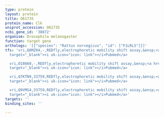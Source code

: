 ```yaml
---
type: protein
layout: protein
title: O61735
protein_name: Clk
uniprot_accession: O61735
ncbi_gene_id: '38872'
organism: Drosophila melanogaster
function: target gene
orthologs: '[{"species": "Rattus norvegicus", "id": ["F1LRL5"]}]'
tfs: 'vri,Q8MZ04,-,REDfly,electrophoretic mobility shift assay,&ensp;<a href="https://www.ncbi.nlm.nih.gov/pubmed/?term=12546820%5Buid%5D+OR+20965965%5Buid%5D"
  target="_blank"><i uk-icon="icon: link"></i>Pubmed</a>

  vri,O18660,-,REDfly,electrophoretic mobility shift assay,&ensp;<a href="https://www.ncbi.nlm.nih.gov/pubmed/?term=12546820%5Buid%5D+OR+20965965%5Buid%5D"
  target="_blank"><i uk-icon="icon: link"></i>Pubmed</a>

  vri,Q7KTN9,33759,REDfly,electrophoretic mobility shift assay,&ensp;<a href="https://www.ncbi.nlm.nih.gov/pubmed/?term=12546820%5Buid%5D+OR+20965965%5Buid%5D"
  target="_blank"><i uk-icon="icon: link"></i>Pubmed</a>

  vri,Q9VMS4,33759,REDfly,electrophoretic mobility shift assay,&ensp;<a href="https://www.ncbi.nlm.nih.gov/pubmed/?term=12546820%5Buid%5D+OR+20965965%5Buid%5D"
  target="_blank"><i uk-icon="icon: link"></i>Pubmed</a>'
targets: ''
binding_sites: ''

---
```


